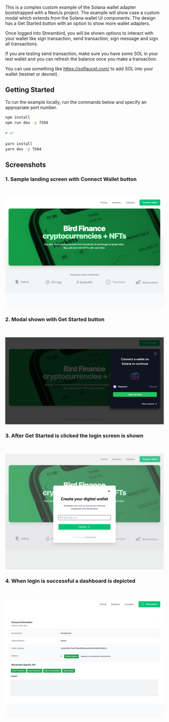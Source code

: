 This is a complex custom example of the Solana wallet adapter bootstrapped with a NextJs project. The example will show case a custom modal which extends from the Solana wallet UI components. The design has a Get Started button with an option to show more wallet adapters.

Once logged into Streambird, you will be shown options to interact with your wallet like sign transaction, send transaction, sign message and sign all transactions.

If you are testing send transaction, make sure you have some SOL in your test wallet and you can refresh the balance once you make a transaction. 

You can use something like https://solfaucet.com/ to add SOL into your wallet (testnet or devnet).

## Getting Started

To run the example locally, run the commands below and specify an appropriate port number.

```bash
npm install
npm run dev -p 7504

# or

yarn install
yarn dev -p 7504
```

## Screenshots

### 1. Sample landing screen with Connect Wallet button
<br>

![Screenshot](./images/L1.png)

### 2. Modal shown with Get Started button
<br>

![Screenshot](./images/L2.png)

### 3. After Get Started is clicked the login screen is shown
<br>

![Screenshot](./images/L3.png)

### 4. When login is successful a dashboard is depicted 
<br>

![Screenshot](./images/L4.png)

